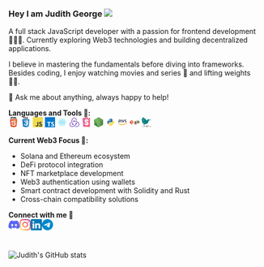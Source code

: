 ### Hey I am Judith George <img src="https://media.giphy.com/media/hvRJCLFzcasrR4ia7z/giphy.gif" width="25px">
 
A full stack JavaScript developer with a passion for frontend development👨🏻‍💻. Currently exploring Web3 technologies and building decentralized applications.

I believe in mastering the fundamentals before diving into frameworks.
Besides coding, I enjoy watching movies and series 🍿 and lifting weights 🏋️‍♂️.

💬 Ask me about anything, always happy to help!

**Languages and Tools 🧰:**  
<code><img height="20" src="https://raw.githubusercontent.com/github/explore/80688e429a7d4ef2fca1e82350fe8e3517d3494d/topics/html/html.png"></code>
<code><img height="20" src="https://raw.githubusercontent.com/github/explore/80688e429a7d4ef2fca1e82350fe8e3517d3494d/topics/css/css.png"></code>
<code><img height="20" src="https://raw.githubusercontent.com/github/explore/80688e429a7d4ef2fca1e82350fe8e3517d3494d/topics/javascript/javascript.png"></code>
<code><img height="20" src="https://raw.githubusercontent.com/github/explore/80688e429a7d4ef2fca1e82350fe8e3517d3494d/topics/typescript/typescript.png"></code>
<code><img height="20" src="https://raw.githubusercontent.com/github/explore/80688e429a7d4ef2fca1e82350fe8e3517d3494d/topics/react/react.png"></code>
<code><img height="20" src="https://raw.githubusercontent.com/github/explore/80688e429a7d4ef2fca1e82350fe8e3517d3494d/topics/redux/redux.png"></code>
<code><img height="20" src="https://raw.githubusercontent.com/github/explore/80688e429a7d4ef2fca1e82350fe8e3517d3494d/topics/storybook/storybook.png"></code>
<code><img height="20" src="https://raw.githubusercontent.com/github/explore/80688e429a7d4ef2fca1e82350fe8e3517d3494d/topics/nodejs/nodejs.png"></code>
<code><img height="20" src="https://raw.githubusercontent.com/github/explore/80688e429a7d4ef2fca1e82350fe8e3517d3494d/topics/python/python.png"></code>
<code><img height="20" src="https://raw.githubusercontent.com/github/explore/80688e429a7d4ef2fca1e82350fe8e3517d3494d/topics/aws/aws.png"></code>
<code><img height="20" src="https://raw.githubusercontent.com/github/explore/80688e429a7d4ef2fca1e82350fe8e3517d3494d/topics/git/git.png"></code>
<code><img height="20" src="https://raw.githubusercontent.com/github/explore/80688e429a7d4ef2fca1e82350fe8e3517d3494d/topics/latex/latex.png"></code>



**Current Web3 Focus 🚀:**
- Solana and Ethereum ecosystem
- DeFi protocol integration
- NFT marketplace development
- Web3 authentication using wallets
- Smart contract development with Solidity and Rust
- Cross-chain compatibility solutions

**Connect with me 🍲**  
<a href="https://discordapp.com/users/jude3938">
  <img align="left" alt="Judith's Discord" width="22px" src="https://raw.githubusercontent.com/CLorant/readme-social-icons/main/medium/colored/discord.svg" />
</a>
<a href="https://www.instagram.com/judith__george/">
  <img align="left" alt="Judith's Instagram" width="22px" src="https://raw.githubusercontent.com/CLorant/readme-social-icons/main/medium/colored/instagram.svg" />
</a>
<a href="https://www.linkedin.com/in/itsmejudith">
  <img align="left" alt="Judith's Linkedin" width="22px" src="https://raw.githubusercontent.com/CLorant/readme-social-icons/main/medium/colored/linkedin.svg" />
</a>
<a href="t.me/jude98">
  <img align="left" alt="Judith's Telegram" width="22px" src="https://raw.githubusercontent.com/CLorant/readme-social-icons/main/medium/colored/telegram.svg" />
</a>

<br><br>

![Judith's GitHub stats](https://github-readme-stats.vercel.app/api?username=your-username&show_icons=true&theme=radical)
